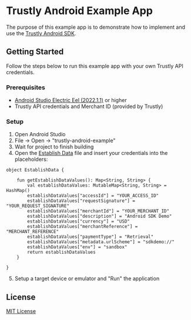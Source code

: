 # Trustly Android Example App

The purpose of this example app is to demonstrate how to implement and use the [Trustly Android SDK](https://amer.developers.trustly.com/payments/docs/android-quickstart).


## Getting Started

Follow the steps below to run this example app with your own Trustly API credentials.

### Prerequisites

- [Android Studio Electric Eel (2022.1.1)](https://developer.android.com/studio/releases) or higher
- Trustly API credentials and Merchant ID (provided by Trustly)

### Setup

1. Open Android Studio
2. File -> Open -> "trustly-android-example"
3. Wait for project to finish building
4. Open the [Establish Data](./app/src/main/java/net/trustly/trustlysdkdemoandroid/EstablishData.kt) file and insert your credentials into the placeholders:

```
object EstablishData {

    fun getEstablishDataValues(): Map<String, String> {
        val establishDataValues: MutableMap<String, String> = HashMap()
        establishDataValues["accessId"] = "YOUR_ACCESS_ID"
        establishDataValues["requestSignature"] = "YOUR_REQUEST_SIGNATURE"
        establishDataValues["merchantId"] = "YOUR_MERCHANT_ID"
        establishDataValues["description"] = "Android SDK Demo"
        establishDataValues["currency"] = "USD"
        establishDataValues["merchantReference"] = "MERCHANT_REFERENCE"
        establishDataValues["paymentType"] = "Retrieval"
        establishDataValues["metadata.urlScheme"] = "sdkdemo://"
        establishDataValues["env"] = "sandbox"
        return establishDataValues
    }

}
```
5. Setup a target device or emulator and "Run" the application

## License

[MIT License](https://github.com/TrustlyInc/trustly-android-example/blob/DEV/LICENSE)